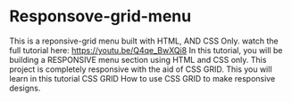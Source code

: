 # Responsove-grid-menu
This is a reponsive-grid menu built with HTML, AND CSS Only. 
watch the full tutorial here: https://youtu.be/Q4qe_BwXQi8
In this tutorial, you will be building a RESPONSIVE menu section using HTML and CSS only. This project is completely responsive with the aid of CSS GRID.
This you will learn in this tutorial
CSS GRID
How to use CSS GRID to make responsive designs.
